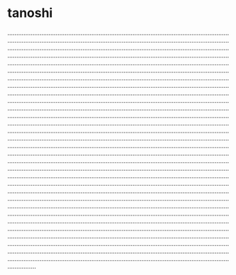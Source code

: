# tanoshi

....................................................................................................................................................................................................................................................................................................................................................................................................................................................................................................................................................................................................................................................................................................................................................................................................................................................................................................................................................................................................................................................................................................................................................................................................................................................................................................................................................................................................................................................................................................................................................................................................................................................................................................................................................................................................................................................................................................................................................................................................................................................................................................................................................................................................................................................................................................................................................................................................................................................................................................................................................................................................................................................................................................................................................................................................................................................................................................................................................................................................................................................................................................................................................................................................................................................................................................................................................................................................................................................................................................................................................................................................................................................................................................................................................................................................................................................................................................................................................................................................................